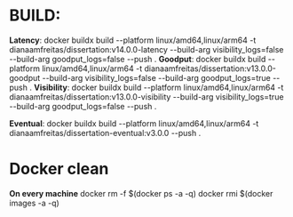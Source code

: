 # BUILD:
**Latency**: docker buildx build --platform linux/amd64,linux/arm64 -t dianaamfreitas/dissertation:v14.0.0-latency --build-arg visibility_logs=false --build-arg goodput_logs=false --push . 
**Goodput**: docker buildx build --platform linux/amd64,linux/arm64 -t dianaamfreitas/dissertation:v13.0.0-goodput --build-arg visibility_logs=false --build-arg goodput_logs=true --push .
**Visibility**: docker buildx build --platform linux/amd64,linux/arm64 -t dianaamfreitas/dissertation:v13.0.0-visibility --build-arg visibility_logs=true --build-arg goodput_logs=false --push .

**Eventual**:
docker buildx build --platform linux/amd64,linux/arm64 -t dianaamfreitas/dissertation-eventual:v3.0.0 --push .

# Docker clean
**On every machine**
docker rm -f $(docker ps -a -q)
docker rmi $(docker images -a -q)
